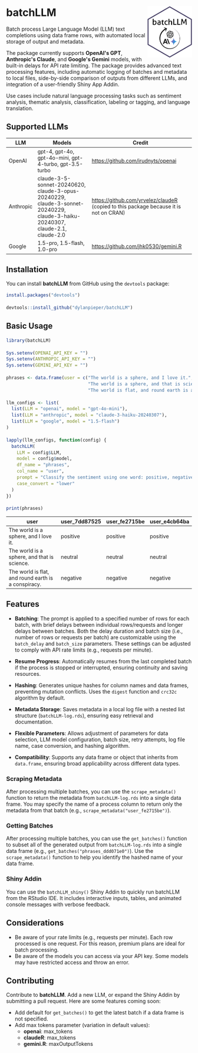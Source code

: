 # batchLLM <img src="inst/batchGPT_hexLogo.png" width="120" align="right"/>

Batch process Large Language Model (LLM) text completions using data frame rows, with automated local storage of output and metadata.

The package currently supports **OpenAI's GPT**, **Anthropic's Claude**, and **Google's Gemini** models, with built-in delays for API rate limiting. The package provides advanced text processing features, including automatic logging of batches and metadata to local files, side-by-side comparison of outputs from different LLMs, and integration of a user-friendly Shiny App Addin.

Use cases include natural language processing tasks such as sentiment analysis, thematic analysis, classification, labeling or tagging, and language translation.

## Supported LLMs

| LLM       | Models                                                                                                                        | Credit                                                                                  |
|------------------------|------------------------|------------------------|
| OpenAI    | gpt-4, gpt-4o, gpt-4o-mini, gpt-4-turbo, gpt-3.5-turbo                                                                        | <https://github.com/irudnyts/openai>                                                    |
| Anthropic | claude-3-5-sonnet-20240620, claude-3-opus-20240229, claude-3-sonnet-20240229, claude-3-haiku-20240307, claude-2.1, claude-2.0 | <https://github.com/yrvelez/claudeR> (copied to this package because it is not on CRAN) |
| Google    | 1.5-pro, 1.5-flash, 1.0-pro                                                                                                   | <https://github.com/jhk0530/gemini.R>                                                   |

## Installation

You can install **batchLLM** from GitHub using the `devtools` package:

``` r
install.packages("devtools")

devtools::install_github("dylanpieper/batchLLM")
```

## Basic Usage

``` r
library(batchLLM)

Sys.setenv(OPENAI_API_KEY = "")
Sys.setenv(ANTHROPIC_API_KEY = "")
Sys.setenv(GEMINI_API_KEY = "")

phrases <- data.frame(user = c("The world is a sphere, and I love it.", 
                               "The world is a sphere, and that is science.", 
                               "The world is flat, and round earth is a conspiracy."))

llm_configs <- list(
  list(LLM = "openai", model = "gpt-4o-mini"),
  list(LLM = "anthropic", model = "claude-3-haiku-20240307"),
  list(LLM = "google", model = "1.5-flash")
)

lapply(llm_configs, function(config) {
  batchLLM(
    LLM = config$LLM,
    model = config$model,
    df_name = "phrases",
    col_name = "user",
    prompt = "Classify the sentiment using one word: positive, negative, or neutral",
    case_convert = "lower"
  )
})

print(phrases)
```

| user                                                | user_7dd87525 | user_fe2715be | user_e4cb64ba |
|-------------------|------------------|------------------|------------------|
| The world is a sphere, and I love it.               | positive      | positive      | positive      |
| The world is a sphere, and that is science.         | neutral       | neutral       | neutral       |
| The world is flat, and round earth is a conspiracy. | negative      | negative      | negative      |

## **Features**

-   **Batching**: The prompt is applied to a specified number of rows for each batch, with brief delays between individual rows/requests and longer delays between batches. Both the delay duration and batch size (i.e., number of rows or requests per batch) are customizable using the `batch_delay` and `batch_size` parameters. These settings can be adjusted to comply with API rate limits (e.g., requests per minute).

-   **Resume Progress**: Automatically resumes from the last completed batch if the process is stopped or interrupted, ensuring continuity and saving resources.

-   **Hashing**: Generates unique hashes for column names and data frames, preventing mutation conflicts. Uses the `digest` function and `crc32c` algorithm by default.

-   **Metadata Storage**: Saves metadata in a local log file with a nested list structure (`batchLLM-log.rds`), ensuring easy retrieval and documentation.

-   **Flexible Parameters**: Allows adjustment of parameters for data selection, LLM model configuration, batch size, retry attempts, log file name, case conversion, and hashing algorithm.

-   **Compatibility**: Supports any data frame or object that inherits from `data.frame`, ensuring broad applicability across different data types.

### Scraping Metadata

After processing multiple batches, you can use the `scrape_metadata()` function to return the metadata from `batchLLM-log.rds` into a single data frame. You may specify the name of a process column to return only the metadata from that batch (e.g., `scrape_metadata("user_fe2715be")`).

### Getting Batches

After processing multiple batches, you can use the `get_batches()` function to subset all of the generated output from `batchLLM-log.rds` into a single data frame (e.g., `get_batches("phrases_ddd071e0")`). Use the `scrape_metadata()` function to help you identify the hashed name of your data frame.

### Shiny Addin

You can use the `batchLLM_shiny()` Shiny Addin to quickly run batchLLM from the RStudio IDE. It includes interactive inputs, tables, and animated console messages with verbose feedback.

## Considerations

-   Be aware of your rate limits (e.g., requests per minute). Each row processed is one request. For this reason, premium plans are ideal for batch processing.
-   Be aware of the models you can access via your API key. Some models may have restricted access and throw an error.

## Contributing

Contribute to **batchLLM**. Add a new LLM, or expand the Shiny Addin by submitting a pull request. Here are some features coming soon:

-   Add default for `get_batches()` to get the latest batch if a data frame is not specified.
-   Add max tokens parameter (variation in default values):
    -  **openai**: max_tokens
    -  **claudeR**: max_tokens
    -  **gemini.R**: maxOutputTokens
